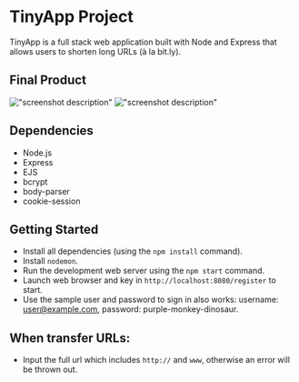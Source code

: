 # TinyApp Project

TinyApp is a full stack web application built with Node and Express that allows users to shorten long URLs (à la bit.ly).

## Final Product

!["screenshot description"](#)
!["screenshot description"](#)

## Dependencies

- Node.js
- Express
- EJS
- bcrypt
- body-parser
- cookie-session

## Getting Started

- Install all dependencies (using the `npm install` command).
- Install `nodemon`.
- Run the development web server using the `npm start` command.
- Launch web browser and key in `http://localhost:8080/register` to start.
- Use the sample user and password to sign in also works: username: user@example.com, password: purple-monkey-dinosaur.

## When transfer URLs:

- Input the full url which includes `http://` and `www`, otherwise an error will be thrown out. 